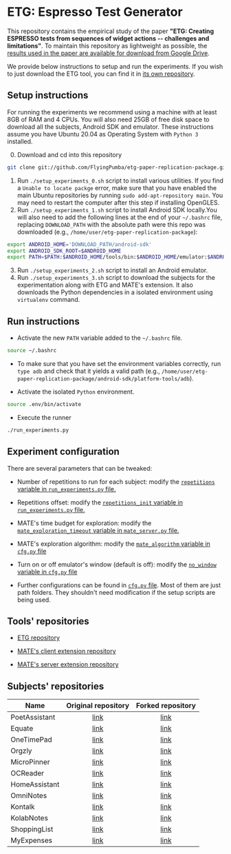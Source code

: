 # ETG: Espresso Test Generator

This repository contains the empirical study of the paper **"ETG: Creating ESPRESSO tests from sequences of widget actions -- challenges and limitations"**.
To maintain this repository as lightweight as possible, the [results used in the paper are available for download from Google Drive](https://drive.google.com/file/d/1evX2q_A58DbMcrvLbE98DUM6lOHR7u4K/view).

We provide below instructions to setup and run the experiments.
If you wish to just download the ETG tool, you can find it in [its own repository](https://github.com/FlyingPumba/etg).

## Setup instructions

For running the experiments we recommend using a machine with at least 8GB of RAM and 4 CPUs.
You will also need 25GB of free disk space to download all the subjects, Android SDK and emulator.
These instructions assume you have Ubuntu 20.04 as Operating System with `Python 3` installed.

0. Download and cd into this repository 
```bash
git clone git://github.com/FlyingPumba/etg-paper-replication-package.git && cd etg-paper-replication-package
```
1. Run `./setup_experiments_0.sh` script to install various utilities. If you find a `Unable to locate packge` error, make sure that you have enabled the main Ubuntu repositories by running `sudo add-apt-repository main`. You may need to restart the computer after this step if installing OpenGLES.
2. Run `./setup_experiments_1.sh` script to install Android SDK locally.You will also need to add the following lines at the end of your `~/.bashrc` file, replacing `DOWNLOAD_PATH` with the absolute path were this repo was downloaded (e.g., `/home/user/etg-paper-replication-package`):
```bash
export ANDROID_HOME='DOWNLOAD_PATH/android-sdk'
export ANDROID_SDK_ROOT=$ANDROID_HOME
export PATH=$PATH:$ANDROID_HOME/tools/bin:$ANDROID_HOME/emulator:$ANDROID_HOME/platform-tools
```
3. Run `./setup_experiments_2.sh` script to install an Android emulator.
4. Run `./setup_experiments_3.sh` script to download the subjects for the experimentation along with ETG and MATE's extension. It also downloads the Python dependencies in a isolated environment using `virtualenv` command.

## Run instructions

- Activate the new `PATH` variable added to the `~/.bashrc` file.
```bash
source ~/.bashrc
```

- To make sure that you have set the environment variables correctly, run `type adb` and check that it yields a valid path (e.g., `/home/user/etg-paper-replication-package/android-sdk/platform-tools/adb`).

- Activate the isolated `Python` environment.
```bash
source .env/bin/activate
```
- Execute the runner
```bash
./run_experiments.py
```

## Experiment configuration

There are several parameters that can be tweaked:

- Number of repetitions to run for each subject: modify the [`repetitions` variable in `run_experiments.py` file.](https://github.com/FlyingPumba/etg-paper-replication-package/blob/master/run_experiments.py#L17)

- Repetitions offset: modify the [`repetitions_init` variable in `run_experiments.py` file.](https://github.com/FlyingPumba/etg-paper-replication-package/blob/master/run_experiments.py#L16)

- MATE's time budget for exploration: modify the [`mate_exploration_timeout` variable in `mate_server.py` file.](https://github.com/FlyingPumba/etg-paper-replication-package/blob/master/mate_server.py#L21)

- MATE's exploration algorithm: modify the [`mate_algorithm` variable in `cfg.py` file](https://github.com/FlyingPumba/etg-paper-replication-package/blob/master/cfg.py#L75)

- Turn on or off emulator's window (default is off): modify the [`no_window` variable in `cfg.py` file](https://github.com/FlyingPumba/etg-paper-replication-package/blob/master/cfg.py#L53)

- Further configurations can be found in [`cfg.py` file]((https://github.com/FlyingPumba/etg-paper-replication-package/blob/master/cfg.py)). Most of them are just path folders. They shouldn't need modification if the setup scripts are being used.

## Tools' repositories

- [ETG repository](https://github.com/FlyingPumba/etg)

- [MATE's client extension repository](https://github.com/FlyingPumba/etg-mate)

- [MATE's server extension repository](https://github.com/FlyingPumba/etg-mate-server)

## Subjects' repositories

| Name | Original repository | Forked repository |
| ------------- | :-------------: | :-------------: |
| PoetAssistant | [link](https://github.com/caarmen/poet-assistant) | [link](https://github.com/FlyingPumba/poet-assistant) |
| Equate        | [link](https://github.com/EvanRespaut/Equate) | [link](https://github.com/FlyingPumba/Equate) |
| OneTimePad    | [link](https://github.com/kckrinke/onetimepad) | [link](https://github.com/FlyingPumba/onetimepad) |
| Orgzly        | [link](https://github.com/orgzly/orgzly-android) | [link](https://github.com/FlyingPumba/orgzly-android) |
| MicroPinner   | [link](https://github.com/dotWee/MicroPinner) | [link](https://github.com/FlyingPumba/MicroPinner) |
| OCReader      | [link](https://github.com/schaal/ocreader) | [link](https://github.com/FlyingPumba/ocreader) |
| HomeAssistant | [link](https://github.com/Maxr1998/home-assistant-Android) | [link](https://github.com/FlyingPumba/home-assistant-Android) |
| OmniNotes     | [link](https://github.com/federicoiosue/Omni-Notes) | [link](https://github.com/FlyingPumba/Omni-Notes) |
| Kontalk       | [link](https://github.com/kontalk/androidclient) | [link](https://github.com/FlyingPumba/androidclient) |
| KolabNotes    | [link](https://github.com/konradrenner/kolabnotes-android) | [link](https://github.com/FlyingPumba/kolabnotes-android) |
| ShoppingList  | [link](https://github.com/openintents/shoppinglist) | [link](https://github.com/FlyingPumba/shoppinglist) |
| MyExpenses    | [link](https://github.com/mtotschnig/MyExpenses) | [link](https://github.com/FlyingPumba/MyExpenses) |
